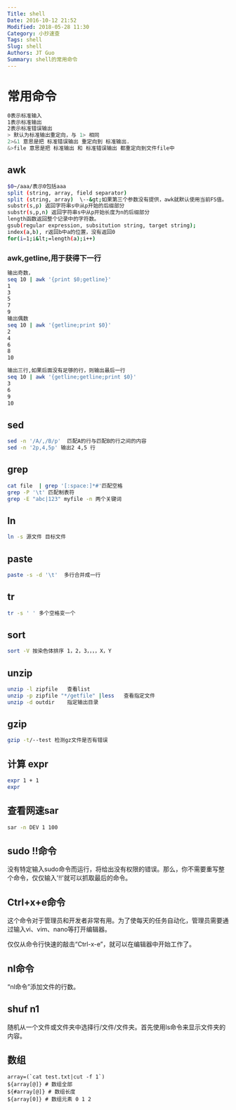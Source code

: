 ```yaml
---
Title: shell
Date: 2016-10-12 21:52
Modified: 2018-05-28 11:30
Category: 小抄速查
Tags: shell
Slug: shell
Authors: JT Guo
Summary: shell的常用命令
---
```

# 常用命令

```sh
0表示标准输入
1表示标准输出
2表示标准错误输出
> 默认为标准输出重定向，与 1> 相同
2>&1 意思是把 标准错误输出 重定向到 标准输出.
&>file 意思是把 标准输出 和 标准错误输出 都重定向到文件file中
```

## awk

```sh
$0~/aaa/表示0包括aaa
split (string, array, field separator)
split (string, array)  \--&gt;如果第三个参数没有提供，awk就默认使用当前FS值。
substr(s,p) 返回字符串s中从p开始的后缀部分
substr(s,p,n) 返回字符串s中从p开始长度为n的后缀部分
length函数返回整个记录中的字符数。
gsub(regular expression, subsitution string, target string);
index(a,b), r返回b中a的位置，没有返回0
for(i=1;i&lt;=length(a);i++)
```

### awk,getline,用于获得下一行

```sh
输出奇数，
seq 10 | awk '{print $0;getline}'
1
3
5
7
9
输出偶数
seq 10 | awk '{getline;print $0}'
2
4
6
8
10

输出三行,如果后面没有足够的行，则输出最后一行
seq 10 | awk '{getline;getline;print $0}'
3
6
9
10
```

## sed

```sh
sed -n '/A/,/B/p'  匹配A的行与匹配B的行之间的内容
sed -n '2p,4,5p' 输出2 4,5 行
```

## grep

```sh
cat file  | grep '[:space:]*#'匹配空格
grep -P '\t' 匹配制表符
grep -E "abc|123" myfile -n 两个关键词
```

## ln

```sh
ln -s 源文件 目标文件
```

## paste

```sh
paste -s -d '\t'  多行合并成一行
```

## tr

```sh
tr -s ' ' 多个空格变一个
```

## sort

```sh
sort -V 按染色体排序 1，2，3，，，，X，Y
```

## unzip

```sh
unzip -l zipfile   查看list
unzip -p zipfile "*/getfile" |less   查看指定文件
unzip -d outdir    指定输出目录
```

## gzip

```sh
gzip -t/--test 检测gz文件是否有错误
```

## 计算 expr

```sh
expr 1 + 1
expr
```

## 查看网速sar

```sh
sar -n DEV 1 100
```

## sudo !!命令

没有特定输入sudo命令而运行，将给出没有权限的错误。那么，你不需要重写整个命令，仅仅输入'!!'就可以抓取最后的命令。

## Ctrl+x+e命令

这个命令对于管理员和开发者非常有用。为了使每天的任务自动化，管理员需要通过输入vi、vim、nano等打开编辑器。

仅仅从命令行快速的敲击“Ctrl-x-e”，就可以在编辑器中开始工作了。

## nl命令

“nl命令”添加文件的行数。

## shuf n1

随机从一个文件或文件夹中选择行/文件/文件夹。首先使用ls命令来显示文件夹的内容。

## 数组

```shell
array=(`cat test.txt|cut -f 1`)
${array[@]} # 数组全部
${#array[@]} # 数组长度
${array[0]} # 数组元素 0 1 2
```